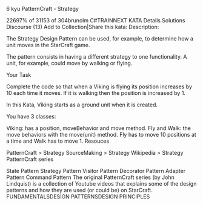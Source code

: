 ﻿6 kyu
PatternCraft - Strategy

22697% of 31153 of 304brunolm
C#TRAINNEXT KATA
Details
Solutions
Discourse (13)
Add to Collection|Share this kata:
Description:

The Strategy Design Pattern can be used, for example, to determine how a unit moves in the StarCraft game.

The pattern consists in having a different strategy to one functionality. A unit, for example, could move by walking or flying.

Your Task

Complete the code so that when a Viking is flying its position increases by 10 each time it moves. If it is walking then the position is increased by 1.

In this Kata, Viking starts as a ground unit when it is created.

You have 3 classes:

Viking: has a position, moveBehavior and move method.
Fly and Walk: the move behaviors with the move(unit) method. Fly has to move 10 positions at a time and Walk has to move 1.
Resouces

PatternCraft > Strategy
SourceMaking > Strategy
Wikipedia > Strategy
PatternCraft series

State Pattern
Strategy Pattern
Visitor Pattern
Decorator Pattern
Adapter Pattern
Command Pattern
The original PatternCraft series (by John Lindquist) is a collection of Youtube videos that explains some of the design patterns and how they are used (or could be) on StarCraft.
FUNDAMENTALSDESIGN PATTERNSDESIGN PRINCIPLES
